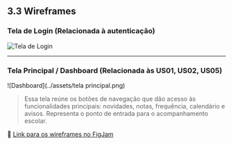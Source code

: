 ## 3.3 Wireframes


### Tela de Login (Relacionada à autenticação)

![Tela de Login](../assets/Login.png)

---

### Tela Principal / Dashboard (Relacionada às US01, US02, US05)

![Dashboard](../assets/tela principal.png)

> Essa tela reúne os botões de navegação que dão acesso às funcionalidades principais: novidades, notas, frequência, calendário e avisos. Representa o ponto de entrada para o acompanhamento escolar.

🔗 [Link para os wireframes no FigJam](https://www.figma.com/board/JQaHixqSGBJa0pnSz7Y3b3/Untitled)
